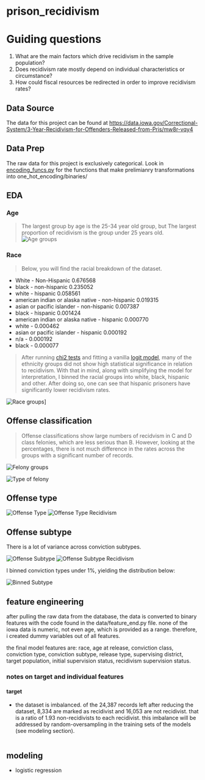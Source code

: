 # prison_recidivism

# Guiding questions
1. What are the main factors which drive recidivism in the sample population?
2. Does recidivism rate mostly depend on individual characteristics or circumstance?
3. How could fiscal resources be redirected in order to improve recidivism rates?



## Data Source
The data for this project can be found at https://data.iowa.gov/Correctional-System/3-Year-Recidivism-for-Offenders-Released-from-Pris/mw8r-vqy4

## Data Prep
The raw data for this project is exclusively categorical.  Look in [encoding_funcs.py](./data/encoding_funcs.py) for the functions that make prelimianry transformations into one_hot_encoding/binaries/

## EDA
### Age
> The largest group by age is the 25-34 year old group, but
> The largest proportion of recidivism is the group under 25 years old.
![Age groups](figures/eda/age.svg)

### Race 
> Below, you will find the racial breakdown of the dataset. 

- White - Non-Hispanic                               0.676568
- black - non-hispanic                               0.235052
- white - hispanic                                   0.058561
- american indian or alaska native - non-hispanic    0.019315
- asian or pacific islander - non-hispanic           0.007387
- black - hispanic                                   0.001424
- american indian or alaska native - hispanic        0.000770
- white -                                            0.000462
- asian or pacific islander - hispanic               0.000192
- n/a -                                              0.000192
- black -                                            0.000077

> After running [chi2 tests](eda/hypothesis_test.py) and fitting a vanilla [logit model](modeling/logistic_for_p.py),
> many of the ethnicity groups did not show high statistical significance 
> in relation to recidivism. 
> With that in mind, along with simplifying the model for interpretation, 
> I binned the racial groups into white, black, hispanic and other.
> After doing so, one can see that hispanic prisoners have significantly lower recidivism rates.

![Race groups](figures/eda/race_binned.svg)]

## Offense classification
> Offense classifications show large numbers of recidvism in C and D class felonies, which are less serious than B. However, looking at the percentages, there is not much difference in the rates across the groups with a significant number of records. 

![Felony groups](figures/eda/conv_class.svg)

![Type of felony](figures/eda/conv_bin.svg)

## Offense type

![Offense Type](figures/eda/offense_type.svg)
![Offense Type Recidivism](figures/eda/offense_type_recid.svg)

## Offense subtype
There is a lot of variance across conviction subtypes. 

![Offense Subtype](figures/eda/off_subt_type.svg)
![Offense Subtype Recidivism](figures/eda/offense_subtype_recid_norm.svg)

I binned conviction types under 1%, yielding the distribution below:

![Binned Subtype](figures/eda/offense_subtype_bin_norm.svg)

## feature engineering
   after pulling the raw data from the database, the data is converted to binary features with the code found in the data/feature_end.py file. none of the iowa data is numeric, not even age, which is provided as a range. therefore, i created dummy variables out of all features.

   the final model features are: race, age at release, conviction class, conviction type, conviction subtype, release type, supervising district, target population, initial supervision status, recidivism supervision status.

### notes on target and  individual features
#### target
  * the dataset is imbalanced. of the 24,387 records left after reducing the dataset, 8,334 are marked as recidivist and 16,053 are not recidivist.  that is a ratio of 1.93 non-recidivists to each recidivist.  this imbalance will be addressed by random-oversampling in the training sets of the models (see modeling section).
	 ```
## modeling
  * logistic regression
